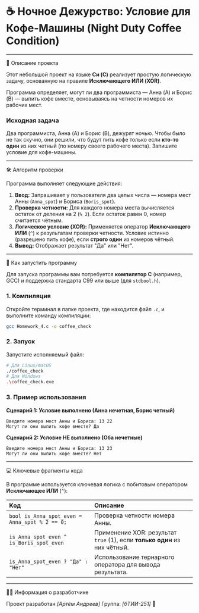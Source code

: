 # ☕ Ночное Дежурство: Условие для Кофе-Машины (Night Duty Coffee Condition)

---

📝 Описание проекта

Этот небольшой проект на языке **Си (C)** реализует простую логическую задачу, основанную на правиле **Исключающего ИЛИ (XOR)**.

Программа определяет, могут ли два программиста — Анна (A) и Борис (B) — выпить кофе вместе, основываясь на четности номеров их рабочих мест.

### **Исходная задача**

Два программиста, Анна (A) и Борис (B), дежурят ночью. Чтобы было не так скучно, они решили, что будут пить кофе только если **кто-то один** из них четный (по номеру своего рабочего места). Запишите условие для кофе-машины.

---

🛠️ Алгоритм проверки

Программа выполняет следующие действия:

1.  **Ввод:** Запрашивает у пользователя два целых числа — номера мест Анны (`Anna_spot`) и Бориса (`Boris_spot`).
2.  **Проверка четности:** Для каждого номера места вычисляется остаток от деления на 2 (`% 2`). Если остаток равен 0, номер считается чётным.
3.  **Логическое условие (XOR):** Применяется оператор **Исключающего ИЛИ** (`^`) к результатам проверки четности. Условие истинно (разрешено пить кофе), если **строго один** из номеров чётный.
4.  **Вывод:** Отображает результат "Да" или "Нет".

---

🚀 Как запустить программу

Для запуска программы вам потребуется **компилятор C** (например, GCC) и поддержка стандарта C99 или выше (для `stdbool.h`).

### **1. Компиляция**

Откройте терминал в папке проекта, где находится файл `.c`, и выполните команду компиляции:

```bash
gcc Homework_4.c -o coffee_check
````



### **2. Запуск**

Запустите исполняемый файл:

```bash
# Для Linux/macOS
./coffee_check
# Для Windows
.\coffee_check.exe
```

### **3. Пример использования**

**Сценарий 1: Условие выполнено (Анна нечетная, Борис четный)**

```
Введите номера мест Анны и Бориса: 13 22
Могут ли они выпить кофе вместе? Да
```

**Сценарий 2: Условие НЕ выполнено (Оба нечетные)**

```
Введите номера мест Анны и Бориса: 13 23
Могут ли они выпить кофе вместе? Нет
```

-----

💻 Ключевые фрагменты кода

В программе используется ключевая логика с побитовым оператором **Исключающее ИЛИ** (`^`):

| Код | Описание |
| :--- | :--- |
| `bool is_Anna_spot_even = Anna_spot % 2 == 0;` | Проверка четности номера Анны. |
| `is_Anna_spot_even ^ is_Boris_spot_even` | Применение XOR: результат `true` (1), если **только один** из них чётный. |
| `is_Anna_spot_even ? "Да" : "Нет"` | Использование тернарного оператора для вывода результата. |

-----

🧑‍💻 Информация о разработчике

Проект разработан *[Артём Андреев]*
Группа: *[бТИИ-251]* 📧

```
```
